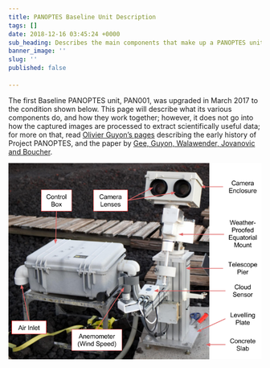 ```yaml
---
title: PANOPTES Baseline Unit Description
tags: []
date: 2018-12-16 03:45:24 +0000
sub_heading: Describes the main components that make up a PANOPTES unit.
banner_image: ''
slug: ''
published: false

---
```

The first Baseline PANOPTES unit, PAN001, was upgraded in March 2017 to the condition shown below. This page will describe what its various components do, and how they work together; however, it does not go into how the captured images are processed to extract scientifically useful data; for more on that, read [Olivier Guyon’s pages](https://www.naoj.org/staff/guyon/09allskysurvey.web/content.html) describing the early history of Project PANOPTES, and the paper by [Gee, Guyon, Walawender, Jovanovic and Boucher](http://arizona.openrepository.com/arizona/handle/10150/622806).

![PAN001 with labelled components.](/uploads/2018/12/16/pan001_with_labelled_components.png "PANOPTES Components")